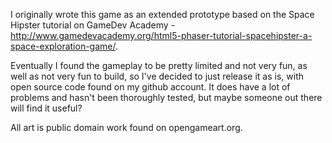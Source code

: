 I originally wrote this game as an extended prototype based on the Space Hipster tutorial on GameDev Academy - http://www.gamedevacademy.org/html5-phaser-tutorial-spacehipster-a-space-exploration-game/.

Eventually I found the gameplay to be pretty limited and not very fun, as well as not very fun to build, so I've decided to just release it as is, with open source code found on my github account. It does have a lot of problems and hasn't been thoroughly tested, but maybe someone out there will find it useful?

All art is public domain work found on opengameart.org.